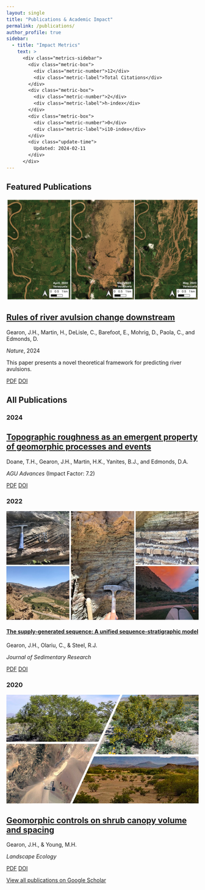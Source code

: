 ```yaml
---
layout: single
title: "Publications & Academic Impact"
permalink: /publications/
author_profile: true
sidebar:
  - title: "Impact Metrics"
    text: >
      <div class="metrics-sidebar">
        <div class="metric-box">
          <div class="metric-number">12</div>
          <div class="metric-label">Total Citations</div>
        </div>
        <div class="metric-box">
          <div class="metric-number">2</div>
          <div class="metric-label">h-index</div>
        </div>
        <div class="metric-box">
          <div class="metric-number">0</div>
          <div class="metric-label">i10-index</div>
        </div>
        <div class="update-time">
          Updated: 2024-02-11
        </div>
      </div>
---
```


## Featured Publications

<div class="publication-item featured">
  <div class="pub-image">
    <img src="/images/avulsion.png" alt="River avulsion patterns">
  </div>
  <div class="pub-content">
    <h2 class="pub-title"><a href="/files/publications/2024_Nature_Gearon_avulsions.pdf">Rules of river avulsion change downstream</a></h2>
    <p class="pub-authors">Gearon, J.H., Martin, H., DeLisle, C., Barefoot, E., Mohrig, D., Paola, C., and Edmonds, D.</p>
    <p class="pub-venue"><i>Nature</i>, 2024</p>
    <p class="pub-excerpt">This paper presents a novel theoretical framework for predicting river avulsions.</p>
    <div class="pub-links">
      <a href="/files/publications/2024_Nature_Gearon_avulsions.pdf" class="btn btn--primary">PDF</a>
      <a href="https://doi.org/..." class="btn btn--info">DOI</a>
    </div>
  </div>
</div>

## All Publications

### 2024

<div class="publication-item">
  <div class="pub-content">
    <h2 class="pub-title"><a href="/files/publications/2024_AGUAdv_Doane_roughness.pdf">Topographic roughness as an emergent property of geomorphic processes and events</a></h2>
    <p class="pub-authors">Doane, T.H., Gearon, J.H., Martin, H.K., Yanites, B.J., and Edmonds, D.A.</p>
    <p class="pub-venue"><i>AGU Advances</i> (Impact Factor: 7.2)</p>
    <div class="pub-links">
      <a href="/files/publications/2024_AGUAdv_Doane_roughness.pdf" class="btn btn--primary">PDF</a>
      <a href="https://doi.org/10.1029/2023AV000921" class="btn btn--info">DOI</a>
    </div>
  </div>
</div>

### 2022

<div class="publication-item">
  <div class="pub-image">
    <img src="/images/uintachannel.jpg" alt="Uinta Basin channel deposits">
  </div>
  <div class="pub-content">
    <h4><a href="/files/publications/2022_JSR_Gearon_sequence.pdf">The supply-generated sequence: A unified sequence-stratigraphic model</a></h4>
    <p class="pub-authors">Gearon, J.H., Olariu, C., & Steel, R.J.</p>
    <p class="pub-venue"><i>Journal of Sedimentary Research</i></p>
    <div class="pub-links">
      <a href="/files/publications/2022_JSR_Gearon_sequence.pdf" class="btn btn--primary">PDF</a>
      <a href="https://doi.org/10.2110/jsr.2022.043" class="btn btn--info">DOI</a>
    </div>
  </div>
</div>

### 2020

<div class="publication-item">
  <div class="pub-image">
    <img src="/images/BoulderCity.jpg" alt="Boulder City landscape">
  </div>
  <div class="pub-content">
    <h2 class="pub-title"><a href="/files/publications/2020_LandEcol_Gearon_creosote.pdf">Geomorphic controls on shrub canopy volume and spacing</a></h2>
    <p class="pub-authors">Gearon, J.H., & Young, M.H.</p>
    <p class="pub-venue"><i>Landscape Ecology</i></p>
    <div class="pub-links">
      <a href="/files/publications/2020_LandEcol_Gearon_creosote.pdf" class="btn btn--primary">PDF</a>
      <a href="https://doi.org/..." class="btn btn--info">DOI</a>
    </div>
  </div>
</div>

<div class="page__footer">
  <p><a href="{{ site.author.googlescholar }}">View all publications on Google Scholar</a></p>
</div>